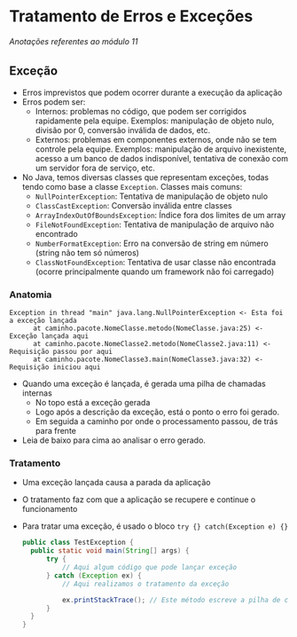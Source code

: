 # Tratamento de Erros e Exceções

###### Anotações referentes ao módulo 11

## Exceção

- Erros imprevistos que podem ocorrer durante a execução da aplicação
- Erros podem ser:
  - Internos: problemas no código, que podem ser corrigidos rapidamente pela equipe. Exemplos: manipulação de objeto nulo, divisão por 0, conversão inválida de dados, etc.
  - Externos: problemas em componentes externos, onde não se tem controle pela equipe. Exemplos: manipulação de arquivo inexistente, acesso a um banco de dados indisponível, tentativa de conexão com um servidor fora de serviço, etc.
- No Java, temos diversas classes que representam exceções, todas tendo como base a classe `Exception`. Classes mais comuns:
  - `NullPointerException`: Tentativa de manipulação de objeto nulo
  - `ClassCastException`: Conversão inválida entre classes
  - `ArrayIndexOutOfBoundsException`: Índice fora dos limites de um array
  - `FileNotFoundException`: Tentativa de manipulação de arquivo não encontrado
  - `NumberFormatException`: Erro na conversão de string em número (string não tem só números)
  - `ClassNotFoundException`: Tentativa de usar classe não encontrada (ocorre principalmente quando um framework não foi carregado)

### Anatomia

  ~~~text
  Exception in thread "main" java.lang.NullPointerException <- Esta foi a exceção lançada
        at caminho.pacote.NomeClasse.metodo(NomeClasse.java:25) <- Exceção lançada aqui
        at caminho.pacote.NomeClasse2.metodo(NomeClasse2.java:11) <- Requisição passou por aqui
        at caminho.pacote.NomeClasse3.main(NomeClasse3.java:32) <- Requisição iniciou aqui
  ~~~

- Quando uma exceção é lançada, é gerada uma pilha de chamadas internas
  - No topo está a exceção gerada
  - Logo após a descrição da exceção, está o ponto o erro foi gerado.
  - Em seguida a caminho por onde o processamento passou, de trás para frente
- Leia de baixo para cima ao analisar o erro gerado.

### Tratamento

- Uma exceção lançada causa a parada da aplicação
- O tratamento faz com que a aplicação se recupere e continue o funcionamento
- Para tratar uma exceção, é usado o bloco `try {} catch(Exception e) {}`

  ~~~java
  public class TestException {
    public static void main(String[] args) {
        try {
            // Aqui algum código que pode lançar exceção
        } catch (Exception ex) {
            // Aqui realizamos o tratamento da exceção
  
            ex.printStackTrace(); // Este método escreve a pilha de chamados no console 
        }
    }
  }
  ~~~